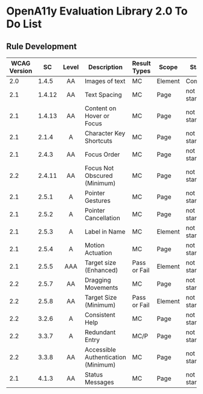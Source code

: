 # OpenA11y Evaluation Library 2.0 To Do List

## Rule Development

| WCAG Version  | SC      | Level | Description | Result Types | Scope | Status |
| ------------- | ------- | :---: | ----------- | ------------ | ----- | ------ |
| 2.0          | 1.4.5    | AA    | Images of text |  MC |  Element |  Complete |
| 2.1          | 1.4.12   | AA    | Text Spacing |  MC | Page | not started |
| 2.1          | 1.4.13   | AA    | Content on Hover or Focus | MC |  Page | not started |
| 2.1          | 2.1.4    | A     | Character Key Shortcuts | MC | Page | not started |
| 2.1          | 2.4.3    | AA    | Focus Order | MC | Page | not started |
| 2.2          | 2.4.11   | AA    | Focus Not Obscured (Minimum) | MC | Page | not started |
| 2.1          | 2.5.1    | A     | Pointer Gestures |  MC | Page | not started |
| 2.1          | 2.5.2    | A     | Pointer Cancellation |  MC | Page | not started |
| 2.1          | 2.5.3    | A     | Label in Name | MC | Element | not started |
| 2.1          | 2.5.4    | A     | Motion Actuation | MC | Page | not started |
| 2.1          | 2.5.5    | AAA   | Target size (Enhanced) | Pass or Fail | Element | not started |
| 2.2          | 2.5.7    | AA    | Dragging Movements | MC | Page | not started |
| 2.2          | 2.5.8    | AA    | Target Size (Minimum) | Pass or Fail | Element | not started |
| 2.2          | 3.2.6    | A     | Consistent Help | MC | Page | not started |
| 2.2          | 3.3.7    | A     | Redundant Entry | MC/P | Page | not started |
| 2.2          | 3.3.8    | AA    | Accessible Authentication (Minimum) | MC | Page | not started |
| 2.1          | 4.1.3    | AA    | Status Messages | MC | Page |  not started |
